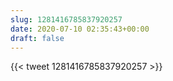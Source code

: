 ```yaml
---
slug: 1281416785837920257
date: 2020-07-10 02:35:43+00:00
draft: false
---
```


{{< tweet 1281416785837920257 >}}
